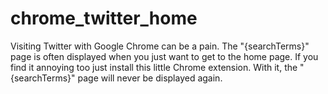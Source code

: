 chrome_twitter_home
===================

Visiting Twitter with Google Chrome can be a pain. The "{searchTerms}" page is often displayed when you just want to get to the home page. If you find it annoying too just install this little Chrome extension. With it, the "{searchTerms}" page will never be displayed again.